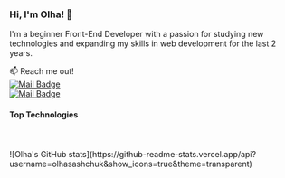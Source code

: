 ### Hi, I'm Olha! 👋

I'm a beginner Front-End Developer with a passion for studying new technologies and expanding my skills in web development for the last 2 years.

:mailbox: Reach me out!
<br>
[![Mail Badge](https://img.shields.io/badge/LinkedIN-%230A66C2?style=flat&logo=linkedin&logoColor=white&link=https%3A%2F%2Fwww.linkedin.com%2Fin%2Folha-sashchuk%2F)](https://www.linkedin.com/in/olha-sashchuk/)
<br>
[![Mail Badge](https://img.shields.io/badge/Gmail-%23FFFFFF?logo=gmail&logoColor=%23EA4335)](mailto:olha.sashchuk@gmail.com)

#### Top Technologies
<br>
<br>
![Olha's GitHub stats](https://github-readme-stats.vercel.app/api?username=olhasashchuk&show_icons=true&theme=transparent)
<!--
**olhasashchuk/olhasashchuk** is a ✨ _special_ ✨ repository because its `README.md` (this file) appears on your GitHub profile.

Here are some ideas to get you started:

- 🔭 I’m currently working on ...
- 🌱 I’m currently learning ...
- 👯 I’m looking to collaborate on ...
- 🤔 I’m looking for help with ...
- 💬 Ask me about ...
- 📫 How to reach me: ...
- 😄 Pronouns: ...
- ⚡ Fun fact: ...
-->
